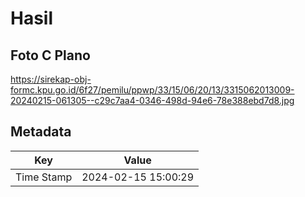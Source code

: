 # Hasil

## Foto C Plano

https://sirekap-obj-formc.kpu.go.id/6f27/pemilu/ppwp/33/15/06/20/13/3315062013009-20240215-061305--c29c7aa4-0346-498d-94e6-78e388ebd7d8.jpg


## Metadata

| Key        | Value               |
| ---------- | ------------------- |
| Time Stamp | 2024-02-15 15:00:29 |



